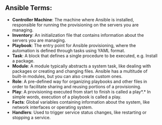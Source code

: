 ## **Ansible Terms:**

- **Controller Machine**: The machine where Ansible is installed, responsible for running the provisioning on the servers you are managing.
- **Inventory**: An initialization file that contains information about the servers you are managing.
- **Playbook**: The entry point for Ansible provisioning, where the automation is defined through tasks using YAML format.
- **Task**: A block that defines a single procedure to be executed, e.g. Install a package.
- **Module**: A module typically abstracts a system task, like dealing with packages or creating and changing files. Ansible has a multitude of built-in modules, but you can also create custom ones.
- **Role**: A pre-defined way for organizing playbooks and other files in order to facilitate sharing and reusing portions of a provisioning.
- **Play**: A provisioning executed from start to finish is called a play*.* In simple words, execution of a playbook is called a play.
- **Facts**: Global variables containing information about the system, like network interfaces or operating system.
- **Handlers**: Used to trigger service status changes, like restarting or stopping a service.
